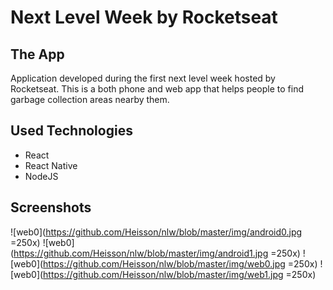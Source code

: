 # Next Level Week by Rocketseat

## The App

Application developed during the first next level week hosted by Rocketseat.
This is a both phone and web app that helps people to find garbage collection areas nearby them.

## Used Technologies
- React
- React Native
- NodeJS

## Screenshots

![web0](https://github.com/Heisson/nlw/blob/master/img/android0.jpg =250x)
![web0](https://github.com/Heisson/nlw/blob/master/img/android1.jpg =250x)
![web0](https://github.com/Heisson/nlw/blob/master/img/web0.jpg =250x)
![web0](https://github.com/Heisson/nlw/blob/master/img/web1.jpg =250x)
